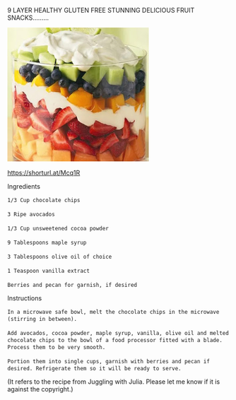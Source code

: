 9 LAYER HEALTHY GLUTEN FREE STUNNING DELICIOUS FRUIT SNACKS.........


![9 LAYER HEALTHY GLUTEN FREE STUNNING DELICIOUS FRUIT SNACKS](https://github.com/ywangnccu/ywang/blob/main/images/9LayerFruits.jpg)

https://shorturl.at/Mcq1R


Ingredients

    1/3 Cup chocolate chips

    3 Ripe avocados

    1/3 Cup unsweetened cocoa powder

    9 Tablespoons maple syrup

    3 Tablespoons olive oil of choice

    1 Teaspoon vanilla extract

    Berries and pecan for garnish, if desired


Instructions

    In a microwave safe bowl, melt the chocolate chips in the microwave (stirring in between).

    Add avocados, cocoa powder, maple syrup, vanilla, olive oil and melted chocolate chips to the bowl of a food processor fitted with a blade. 
    Process them to be very smooth.

    Portion them into single cups, garnish with berries and pecan if desired. Refrigerate them so it will be ready to serve.


(It refers to the recipe from Juggling with Julia. Please let me know if it is against the copyright.)
